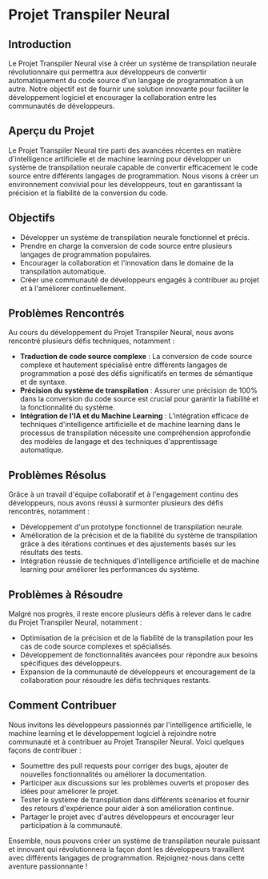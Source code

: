 # Projet Transpiler Neural

## Introduction

Le Projet Transpiler Neural vise à créer un système de transpilation neurale révolutionnaire qui permettra aux développeurs de convertir automatiquement du code source d'un langage de programmation à un autre. Notre objectif est de fournir une solution innovante pour faciliter le développement logiciel et encourager la collaboration entre les communautés de développeurs.

## Aperçu du Projet

Le Projet Transpiler Neural tire parti des avancées récentes en matière d'intelligence artificielle et de machine learning pour développer un système de transpilation neurale capable de convertir efficacement le code source entre différents langages de programmation. Nous visons à créer un environnement convivial pour les développeurs, tout en garantissant la précision et la fiabilité de la conversion du code.

## Objectifs

- Développer un système de transpilation neurale fonctionnel et précis.
- Prendre en charge la conversion de code source entre plusieurs langages de programmation populaires.
- Encourager la collaboration et l'innovation dans le domaine de la transpilation automatique.
- Créer une communauté de développeurs engagés à contribuer au projet et à l'améliorer continuellement.

## Problèmes Rencontrés

Au cours du développement du Projet Transpiler Neural, nous avons rencontré plusieurs défis techniques, notamment :

- **Traduction de code source complexe** : La conversion de code source complexe et hautement spécialisé entre différents langages de programmation a posé des défis significatifs en termes de sémantique et de syntaxe.
- **Précision du système de transpilation** : Assurer une précision de 100% dans la conversion du code source est crucial pour garantir la fiabilité et la fonctionnalité du système.
- **Intégration de l'IA et du Machine Learning** : L'intégration efficace de techniques d'intelligence artificielle et de machine learning dans le processus de transpilation nécessite une compréhension approfondie des modèles de langage et des techniques d'apprentissage automatique.

## Problèmes Résolus

Grâce à un travail d'équipe collaboratif et à l'engagement continu des développeurs, nous avons réussi à surmonter plusieurs des défis rencontrés, notamment :

- Développement d'un prototype fonctionnel de transpilation neurale.
- Amélioration de la précision et de la fiabilité du système de transpilation grâce à des itérations continues et des ajustements basés sur les résultats des tests.
- Intégration réussie de techniques d'intelligence artificielle et de machine learning pour améliorer les performances du système.

## Problèmes à Résoudre

Malgré nos progrès, il reste encore plusieurs défis à relever dans le cadre du Projet Transpiler Neural, notamment :

- Optimisation de la précision et de la fiabilité de la transpilation pour les cas de code source complexes et spécialisés.
- Développement de fonctionnalités avancées pour répondre aux besoins spécifiques des développeurs.
- Expansion de la communauté de développeurs et encouragement de la collaboration pour résoudre les défis techniques restants.

## Comment Contribuer

Nous invitons les développeurs passionnés par l'intelligence artificielle, le machine learning et le développement logiciel à rejoindre notre communauté et à contribuer au Projet Transpiler Neural. Voici quelques façons de contribuer :

- Soumettre des pull requests pour corriger des bugs, ajouter de nouvelles fonctionnalités ou améliorer la documentation.
- Participer aux discussions sur les problèmes ouverts et proposer des idées pour améliorer le projet.
- Tester le système de transpilation dans différents scénarios et fournir des retours d'expérience pour aider à son amélioration continue.
- Partager le projet avec d'autres développeurs et encourager leur participation à la communauté.

Ensemble, nous pouvons créer un système de transpilation neurale puissant et innovant qui révolutionnera la façon dont les développeurs travaillent avec différents langages de programmation. Rejoignez-nous dans cette aventure passionnante !
